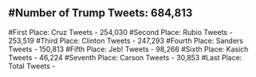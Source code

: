 #Number of Trump Tweets: 684,813
---
#First Place: Cruz Tweets - 254,030
#Second Place: Rubio Tweets - 253,519
#Third Place: Clinton Tweets - 247,293
#Fourth Place: Sanders Tweets - 150,813
#Fifth Place: Jeb! Tweets - 98,266
#Sixth Place: Kasich Tweets - 46,224
#Seventh Place: Carson Tweets - 30,853
#Last Place: Total Tweets -  
